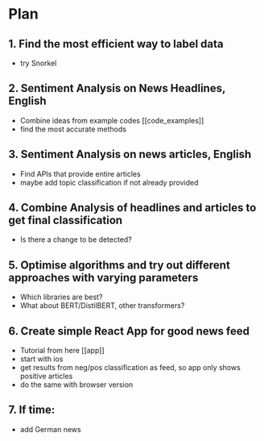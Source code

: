 # Plan

## 1. Find the most efficient way to label data
* try Snorkel

## 2. Sentiment Analysis on News Headlines, English
* Combine ideas from example codes [[code_examples]]
* find the most accurate methods

## 3. Sentiment Analysis on news articles, English
* Find APIs that provide entire articles
* maybe add topic classification if not already provided

## 4. Combine Analysis of headlines and articles to get final classification
* Is there a change to be detected?

## 5. Optimise algorithms and try out different approaches with varying parameters
* Which libraries are best?
* What about BERT/DistilBERT, other transformers?

## 6. Create simple React App for good news feed
* Tutorial from here [[app]]
* start with ios
* get results from neg/pos classification as feed, so app only shows positive articles
* do the same with browser version

## 7. If time:
* add German news